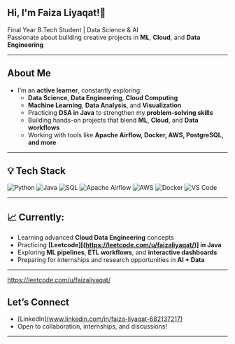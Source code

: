 ## Hi, I'm Faiza Liyaqat!👋



Final Year B.Tech Student | Data Science & AI  
Passionate about building creative projects in **ML**, **Cloud**, and **Data Engineering**

---

## About Me

- I’m an **active learner**, constantly exploring:
  - **Data Science**, **Data Engineering**, **Cloud Computing**
  - **Machine Learning**, **Data Analysis**, and **Visualization**
  -  Practicing **DSA in Java** to strengthen my **problem-solving skills**
  - Building hands-on projects that blend **ML**, **Cloud**, and **Data workflows**
  - Working with tools like **Apache Airflow, Docker, AWS, PostgreSQL, and more**

---

## 💡 Tech Stack

![Python](https://img.shields.io/badge/-Python-3776AB?style=flat-square&logo=python&logoColor=white)
![Java](https://img.shields.io/badge/-Java-007396?style=flat-square&logo=java&logoColor=white)
![SQL](https://img.shields.io/badge/-SQL-4479A1?style=flat-square&logo=postgresql&logoColor=white)
![Apache Airflow](https://img.shields.io/badge/-Airflow-017CEE?style=flat-square&logo=apache-airflow&logoColor=white)
![AWS](https://img.shields.io/badge/-AWS-232F3E?style=flat-square&logo=amazon-aws&logoColor=white)
![Docker](https://img.shields.io/badge/-Docker-2496ED?style=flat-square&logo=docker&logoColor=white)
![VS Code](https://img.shields.io/badge/-VS%20Code-007ACC?style=flat-square&logo=visual-studio-code&logoColor=white)

---

## 📈 Currently:
- Learning advanced **Cloud Data Engineering** concepts
- Practicing **[Leetcode][(https://leetcode.com/u/faizaliyaqat/)] in Java**
- Exploring **ML pipelines**, **ETL workflows**, and **interactive dashboards**
- Preparing for internships and research opportunities in **AI + Data**

---
https://leetcode.com/u/faizaliyaqat/

## Let’s Connect

- [LinkedIn][(www.linkedin.com/in/faiza-liyaqat-682137217)](https://www.linkedin.com/in/faiza-liyaqat-682137217/)
- Open to collaboration, internships, and discussions!

---
